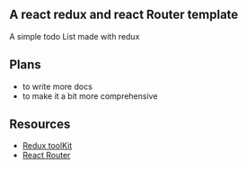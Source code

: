 ## A react redux and react Router template

A simple todo List made with redux

## Plans
- to write more docs
- to make it a bit more comprehensive

## Resources
- [Redux toolKit]("https://redux-toolkit.js.org/")
- [React Router](https://github.com/remix-run/react-router)

